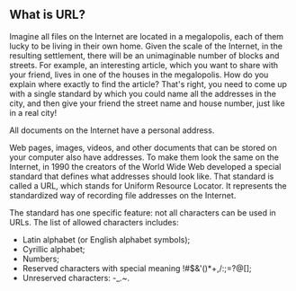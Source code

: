 ## What is URL?
Imagine all files on the Internet are located in a megalopolis, each of them lucky to be living in their own home. Given the scale of the Internet, in the resulting settlement, there will be an unimaginable number of blocks and streets. For example, an interesting article, which you want to share with your friend, lives in one of the houses in the megalopolis. How do you explain where exactly to find the article? That's right, you need to come up with a single standard by which you could name all the addresses in the city, and then give your friend the street name and house number, just like in a real city!

All documents on the Internet have a personal address. 


Web pages, images, videos, and other documents that can be stored on your computer also have addresses. To make them look the same on the Internet, in 1990 the creators of the World Wide Web developed a special standard that defines what addresses should look like. That standard is called a URL, which stands for Uniform Resource Locator. It represents the standardized way of recording file addresses on the Internet.

The standard has one specific feature: not all characters can be used in URLs. The list of allowed characters includes:

- Latin alphabet (or English alphabet symbols);
- Cyrillic alphabet;
- Numbers;
- Reserved characters with special meaning !#$&'()*+,/:;=?@[];
- Unreserved characters: -_.~.
